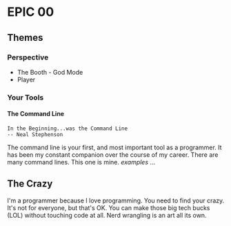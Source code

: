 # EPIC 00

## Themes

### Perspective

* The Booth - God Mode
* Player

### Your Tools

#### The Command Line

    In the Beginning...was the Command Line 
    -- Neal Stephenson

The command line is your first, and most important tool as a programmer. It has
been my constant companion over the course of my career. There are many command
lines. This one is mine. _examples_ ...


## The Crazy

I'm a programmer because I love programming. You need to find your crazy. It's
not for everyone, but that's OK. You can make those big tech bucks (LOL) without
touching code at all. Nerd wrangling is an art all its own. 